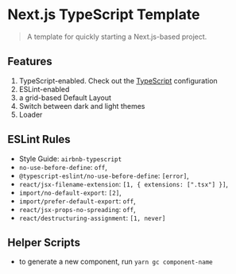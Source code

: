 # Next.js TypeScript Template

> A template for quickly starting a Next.js-based project.

## Features

1. TypeScript-enabled. Check out the [TypeScript](./tsconfig.json)
   configuration
2. ESLint-enabled
3. a grid-based Default Layout
4. Switch between dark and light themes
5. Loader

## ESLint Rules

- Style Guide: `airbnb-typescript`
- `no-use-before-define`: `off`,
- `@typescript-eslint/no-use-before-define`: `[error]`,
- `react/jsx-filename-extension`: `[1, { extensions: [".tsx"] }]`,
- `import/no-default-export`: `[2]`,
- `import/prefer-default-export`: `off`,
- `react/jsx-props-no-spreading`: `off`,
- `react/destructuring-assignment`: `[1, never]`

## Helper Scripts

- to generate a new component, run `yarn gc component-name`
